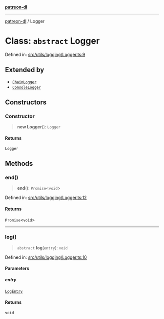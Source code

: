 [**patreon-dl**](../README.md)

***

[patreon-dl](../README.md) / Logger

# Class: `abstract` Logger

Defined in: [src/utils/logging/Logger.ts:9](https://github.com/patrickkfkan/patreon-dl/blob/4add035452a0337eb07608bde52caecf1dcf43e7/src/utils/logging/Logger.ts#L9)

## Extended by

- [`ChainLogger`](ChainLogger.md)
- [`ConsoleLogger`](ConsoleLogger.md)

## Constructors

### Constructor

> **new Logger**(): `Logger`

#### Returns

`Logger`

## Methods

### end()

> **end**(): `Promise`\<`void`\>

Defined in: [src/utils/logging/Logger.ts:12](https://github.com/patrickkfkan/patreon-dl/blob/4add035452a0337eb07608bde52caecf1dcf43e7/src/utils/logging/Logger.ts#L12)

#### Returns

`Promise`\<`void`\>

***

### log()

> `abstract` **log**(`entry`): `void`

Defined in: [src/utils/logging/Logger.ts:10](https://github.com/patrickkfkan/patreon-dl/blob/4add035452a0337eb07608bde52caecf1dcf43e7/src/utils/logging/Logger.ts#L10)

#### Parameters

##### entry

[`LogEntry`](../interfaces/LogEntry.md)

#### Returns

`void`
